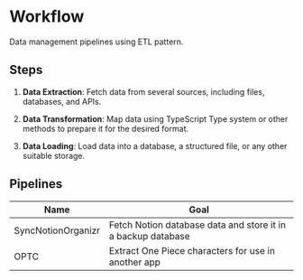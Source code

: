 # Workflow
Data management pipelines using ETL pattern.

## Steps

1. **Data Extraction**: Fetch data from several sources, including files, databases, and APIs.

2. **Data Transformation**: Map data using TypeScript Type system or other methods to prepare it for the desired format.

3. **Data Loading**: Load data into a database, a structured file, or any other suitable storage.

## Pipelines

| Name                | Goal                                                         |
|---------------------|--------------------------------------------------------------|
| SyncNotionOrganizr  | Fetch Notion database data and store it in a backup database |
| OPTC                | Extract One Piece characters for use in another app          |
